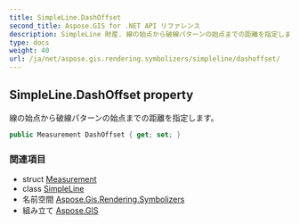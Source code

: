 ```yaml
---
title: SimpleLine.DashOffset
second_title: Aspose.GIS for .NET API リファレンス
description: SimpleLine 財産. 線の始点から破線パターンの始点までの距離を指定します
type: docs
weight: 40
url: /ja/net/aspose.gis.rendering.symbolizers/simpleline/dashoffset/
---
```

## SimpleLine.DashOffset property

線の始点から破線パターンの始点までの距離を指定します。

```csharp
public Measurement DashOffset { get; set; }
```

### 関連項目

* struct [Measurement](../../../aspose.gis.rendering/measurement/)
* class [SimpleLine](../)
* 名前空間 [Aspose.Gis.Rendering.Symbolizers](../../simpleline/)
* 組み立て [Aspose.GIS](../../../)


